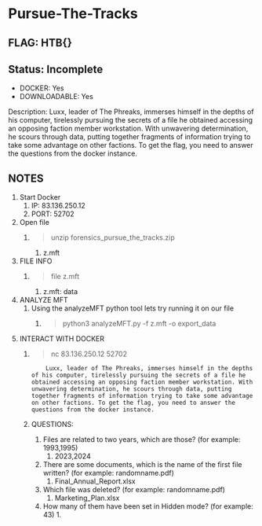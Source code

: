 # Pursue-The-Tracks

## FLAG: HTB{}

## Status: Incomplete

+ DOCKER: Yes
+ DOWNLOADABLE: Yes

Description: Luxx, leader of The Phreaks, immerses himself in the depths of his computer, tirelessly pursuing the secrets of a file he obtained accessing an opposing faction member workstation. With unwavering determination, he scours through data, putting together fragments of information trying to take some advantage on other factions. To get the flag, you need to answer the questions from the docker instance.

## NOTES

1. Start Docker
   1. IP: 83.136.250.12
   2. PORT: 52702
2. Open file
   1. > unzip forensics_pursue_the_tracks.zip
      1. z.mft
3. FILE INFO
   1. > file z.mft
      1. z.mft: data
4. ANALYZE MFT
   1. Using the analyzeMFT python tool lets try running it on our file
      1. > python3 analyzeMFT.py -f z.mft -o export_data
5. INTERACT WITH DOCKER
   1. > nc 83.136.250.12 52702

        ```text
            Luxx, leader of The Phreaks, immerses himself in the depths of his computer, tirelessly pursuing the secrets of a file he obtained accessing an opposing faction member workstation. With unwavering determination, he scours through data, putting together fragments of information trying to take some advantage on other factions. To get the flag, you need to answer the questions from the docker instance.
        ```

   2. QUESTIONS:
      1. Files are related to two years, which are those? (for example: 1993,1995) 
         1. 2023,2024
      2. There are some documents, which is the name of the first file written? (for example: randomname.pdf) 
         1. Final_Annual_Report.xlsx
      3. Which file was deleted? (for example: randomname.pdf)
         1. Marketing_Plan.xlsx
      4. How many of them have been set in Hidden mode? (for example: 43)
         1. 